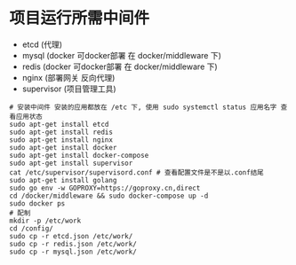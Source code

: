 # 项目运行所需中间件

- etcd (代理)
- mysql (docker 可docker部署 在 docker/middleware 下)
- redis (docker 可docker部署 在 docker/middleware 下)
- nginx (部署网关 反向代理)
- supervisor (项目管理工具)

```shell
# 安装中间件 安装的应用都放在 /etc 下, 使用 sudo systemctl status 应用名字 查看应用状态
sudo apt-get install etcd
sudo apt-get install redis
sudo apt-get install nginx
sudo apt-get install docker
sudo apt-get install docker-compose
sudo apt-get install supervisor
cat /etc/supervisor/supervisord.conf # 查看配置文件是不是以.conf结尾
sudo apt-get install golang
sudo go env -w GOPROXY=https://goproxy.cn,direct
cd /docker/middleware && sudo docker-compose up -d
sudo docker ps
# 配制
mkdir -p /etc/work
cd /config/
sudo cp -r etcd.json /etc/work/
sudo cp -r redis.json /etc/work/
sudo cp -r mysql.json /etc/work/
```